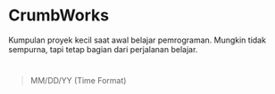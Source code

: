# CrumbWorks
Kumpulan proyek kecil saat awal belajar pemrograman. Mungkin tidak sempurna, tapi tetap bagian dari perjalanan belajar.




#
> MM/DD/YY (Time Format)
